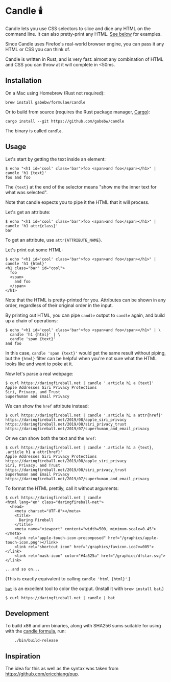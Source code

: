 # Candle :candle:

Candle lets you use CSS selectors to slice and dice any HTML on the command
line. It can also pretty-print any HTML. [See below](#usage) for examples.

Since Candle uses Firefox's real-world browser engine, you can pass it any HTML
or CSS you can think of.

Candle is written in Rust, and is very fast: almost any combination of HTML and
CSS you can throw at it will complete in <50ms.

## Installation

On a Mac using Homebrew (Rust not required):

    brew install gabebw/formulae/candle

Or to build from source (requires the Rust package manager,
[Cargo](https://doc.rust-lang.org/cargo/getting-started/installation.html)):

    cargo install --git https://github.com/gabebw/candle

The binary is called `candle`.

## Usage

Let's start by getting the text inside an element:

    $ echo "<h1 id='cool' class='bar'>foo <span>and foo</span></h1>" | candle 'h1 {text}'
    foo and foo

The `{text}` at the end of the selector means "show me the inner text for what was selected".

Note that candle expects you to pipe it the HTML that it will process.

Let's get an attribute:

    $ echo "<h1 id='cool' class='bar'>foo <span>and foo</span></h1>" | candle 'h1 attr{class}'
    bar

To get an attribute, use `attr{ATTRIBUTE_NAME}`.

Let's print out some HTML:

    $ echo "<h1 id='cool' class='bar'>foo <span>and foo</span></h1>" | candle 'h1 {html}'
    <h1 class="bar" id="cool">
      foo
      <span>
        and foo
      </span>
    </h1>

Note that the HTML is pretty-printed for you. Attributes can be shown in any
order, regardless of their original order in the input.

By printing out HTML, you can pipe `candle` output to `candle` again, and build
up a chain of operations:

    $ echo "<h1 id='cool' class='bar'>foo <span>and foo</span></h1>" | \
      candle 'h1 {html}' | \
      candle 'span {text}'
    and foo

In this case, `candle 'span {text}'` would get the same result without piping,
but the `{html}` filter can be helpful when you're not sure what the HTML looks
like and want to poke at it.

Now let's parse a real webpage:

    $ curl https://daringfireball.net | candle '.article h1 a {text}'
    Apple Addresses Siri Privacy Protections
    Siri, Privacy, and Trust
    Superhuman and Email Privacy

We can show the `href` attribute instead:

    $ curl https://daringfireball.net | candle '.article h1 a attr{href}'
    https://daringfireball.net/2019/08/apple_siri_privacy
    https://daringfireball.net/2019/08/siri_privacy_trust
    https://daringfireball.net/2019/07/superhuman_and_email_privacy

Or we can show both the text and the `href`:

    $ curl https://daringfireball.net | candle '.article h1 a {text}, .article h1 a attr{href}'
    Apple Addresses Siri Privacy Protections
    https://daringfireball.net/2019/08/apple_siri_privacy
    Siri, Privacy, and Trust
    https://daringfireball.net/2019/08/siri_privacy_trust
    Superhuman and Email Privacy
    https://daringfireball.net/2019/07/superhuman_and_email_privacy

To format the HTML prettily, call it without arguments:

    $ curl https://daringfireball.net | candle
    <html lang="en" class="daringfireball-net">
      <head>
        <meta charset="UTF-8"></meta>
        <title>
          Daring Fireball
        </title>
        <meta name="viewport" content="width=500, minimum-scale=0.45"></meta>
        <link rel="apple-touch-icon-precomposed" href="/graphics/apple-touch-icon.png"></link>
        <link rel="shortcut icon" href="/graphics/favicon.ico?v=005"></link>
        <link rel="mask-icon" color="#4a525a" href="/graphics/dfstar.svg"></link>

    ...and so on...

(This is exactly equivalent to calling `candle 'html {html}'`.)

[`bat`](https://github.com/sharkdp/bat) is an excellent tool to color the
output. (Install it with `brew install bat`.)

    $ curl https://daringfireball.net | candle | bat

## Development

To build x86 and arm binaries, along with SHA256 sums suitable for using with the [candle formula](https://github.com/gabebw/homebrew-formulae/blob/main/Formula/candle.rb), run:

        ./bin/build-release

## Inspiration

The idea for this as well as the syntax was taken from
https://github.com/ericchiang/pup.
